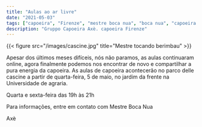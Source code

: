 ```yaml
---
title: "Aulas ao ar livre"
date: "2021-05-03"
tags: ["capoeira", "Firenze", "mestre boca nua", "boca nua", "capoeira axè"]
description: "Gruppo Capoeira Axè. capoeira Firenze"
---
```


{{< figure src="/images/cascine.jpg" title="Mestre tocando berimbau" >}}

Apesar dos últimos meses difíceis, nós não paramos, as aulas continuaram online,
agora finalmente podemos nos encontrar de novo e compartilhar a pura energia da capoeira.
As aulas de capoeira acontecerão no parco delle cascine a partir de quarta-feira, 5 de maio, no jardim da frente
na Universidade de agraria.

Quarta e sexta-feira das 19h às 21h

Para informações, entre em contato com Mestre Boca Nua

Axè
